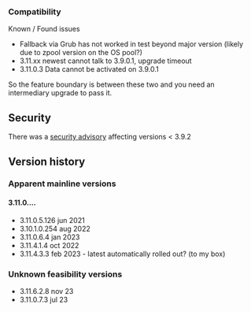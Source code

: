 

### Compatibility 

Known / Found issues

- Fallback via Grub has not worked in test beyond major version (likely due to zpool version on the OS pool?)
- 3.11.xx newest cannot talk to 3.9.0.1, upgrade timeout
- 3.11.0.3 Data cannot be activated on 3.9.0.1

So the feature boundary is between these two and you need an intermediary upgrade to pass it.

## Security

There was a [security advisory](https://www.westerndigital.com/support/product-security/wdc-19008-intelliflash-web-management-interface-vulnerability) affecting versions < 3.9.2 



## Version history

### Apparent mainline versions

#### 3.11.0....

- 3.11.0.5.126 jun 2021
- 3.10.1.0.254 aug 2022
- 3.11.0.6.4 jan 2023
- 3.11.4.1.4 oct 2022
- 3.11.4.3.3 feb 2023 - latest automatically rolled out? (to my box)

### Unknown feasibility versions

- 3.11.6.2.8 nov 23
- 3.11.0.7.3 jul 23
